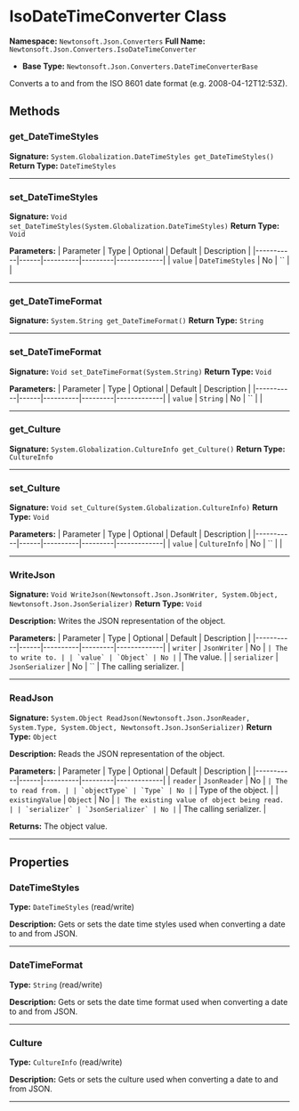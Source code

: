 # IsoDateTimeConverter Class

**Namespace:** `Newtonsoft.Json.Converters`
**Full Name:** `Newtonsoft.Json.Converters.IsoDateTimeConverter`
- **Base Type:** `Newtonsoft.Json.Converters.DateTimeConverterBase`

Converts a  to and from the ISO 8601 date format (e.g. 2008-04-12T12:53Z).

## Methods

### get_DateTimeStyles

**Signature:** `System.Globalization.DateTimeStyles get_DateTimeStyles()`
**Return Type:** `DateTimeStyles`

---

### set_DateTimeStyles

**Signature:** `Void set_DateTimeStyles(System.Globalization.DateTimeStyles)`
**Return Type:** `Void`

**Parameters:**
| Parameter | Type | Optional | Default | Description |
|-----------|------|----------|---------|-------------|
| `value` | `DateTimeStyles` | No | `` |  |

---

### get_DateTimeFormat

**Signature:** `System.String get_DateTimeFormat()`
**Return Type:** `String`

---

### set_DateTimeFormat

**Signature:** `Void set_DateTimeFormat(System.String)`
**Return Type:** `Void`

**Parameters:**
| Parameter | Type | Optional | Default | Description |
|-----------|------|----------|---------|-------------|
| `value` | `String` | No | `` |  |

---

### get_Culture

**Signature:** `System.Globalization.CultureInfo get_Culture()`
**Return Type:** `CultureInfo`

---

### set_Culture

**Signature:** `Void set_Culture(System.Globalization.CultureInfo)`
**Return Type:** `Void`

**Parameters:**
| Parameter | Type | Optional | Default | Description |
|-----------|------|----------|---------|-------------|
| `value` | `CultureInfo` | No | `` |  |

---

### WriteJson

**Signature:** `Void WriteJson(Newtonsoft.Json.JsonWriter, System.Object, Newtonsoft.Json.JsonSerializer)`
**Return Type:** `Void`

**Description:** Writes the JSON representation of the object.

**Parameters:**
| Parameter | Type | Optional | Default | Description |
|-----------|------|----------|---------|-------------|
| `writer` | `JsonWriter` | No | `` | The  to write to. |
| `value` | `Object` | No | `` | The value. |
| `serializer` | `JsonSerializer` | No | `` | The calling serializer. |

---

### ReadJson

**Signature:** `System.Object ReadJson(Newtonsoft.Json.JsonReader, System.Type, System.Object, Newtonsoft.Json.JsonSerializer)`
**Return Type:** `Object`

**Description:** Reads the JSON representation of the object.

**Parameters:**
| Parameter | Type | Optional | Default | Description |
|-----------|------|----------|---------|-------------|
| `reader` | `JsonReader` | No | `` | The  to read from. |
| `objectType` | `Type` | No | `` | Type of the object. |
| `existingValue` | `Object` | No | `` | The existing value of object being read. |
| `serializer` | `JsonSerializer` | No | `` | The calling serializer. |

**Returns:** The object value.

---

## Properties

### DateTimeStyles

**Type:** `DateTimeStyles` (read/write)

**Description:** Gets or sets the date time styles used when converting a date to and from JSON.

---

### DateTimeFormat

**Type:** `String` (read/write)

**Description:** Gets or sets the date time format used when converting a date to and from JSON.

---

### Culture

**Type:** `CultureInfo` (read/write)

**Description:** Gets or sets the culture used when converting a date to and from JSON.

---